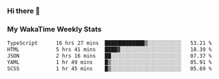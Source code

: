 ### Hi there 👋

<!--
**royschrauwen/royschrauwen** is a ✨ _special_ ✨ repository because its `README.md` (this file) appears on your GitHub profile.

Here are some ideas to get you started:

- 🔭 I’m currently working on ...
- 🌱 I’m currently learning ...
- 👯 I’m looking to collaborate on ...
- 🤔 I’m looking for help with ...
- 💬 Ask me about ...
- 📫 How to reach me: ...
- 😄 Pronouns: ...
- ⚡ Fun fact: ...
-->


### My WakaTime Weekly Stats
<!--START_SECTION:waka-->

```txt
TypeScript      16 hrs 27 mins  █████████████▒░░░░░░░░░░░   53.21 %
HTML            5 hrs 41 mins   ████▓░░░░░░░░░░░░░░░░░░░░   18.39 %
JSON            2 hrs 16 mins   ██░░░░░░░░░░░░░░░░░░░░░░░   07.37 %
YAML            1 hr 49 mins    █▒░░░░░░░░░░░░░░░░░░░░░░░   05.91 %
SCSS            1 hr 45 mins    █▒░░░░░░░░░░░░░░░░░░░░░░░   05.69 %
```

<!--END_SECTION:waka-->
